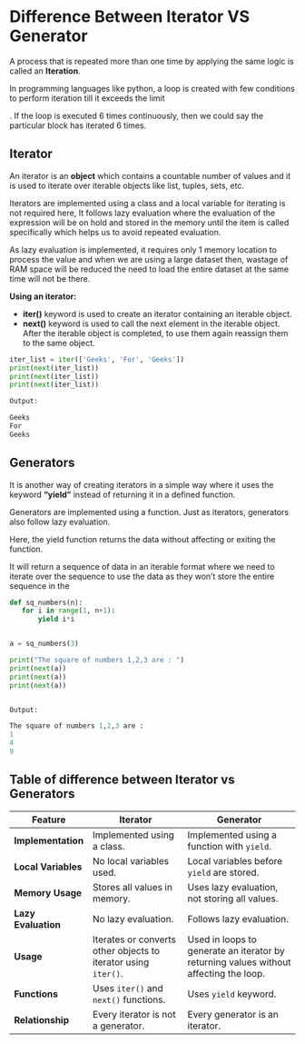 
# Difference Between Iterator VS Generator

A process that is repeated more than one time by applying the same logic is called an **Iteration**. 

 In programming languages like python, a loop is created with few conditions to perform iteration till it exceeds the limit
 
 . If the loop is executed 6 times continuously, then we could say the particular block has iterated 6 times. 

## Iterator
An iterator is an **object** which contains a countable number of values and it is used to iterate over iterable objects like list, tuples, sets, etc. 

Iterators are implemented using a class and a local variable for iterating is not required here, It follows lazy evaluation where the evaluation of the expression will be on hold and stored in the memory until the item is called specifically which helps us to avoid repeated evaluation.

 As lazy evaluation is implemented, it requires only 1 memory location to process the value and when we are using a large dataset then, wastage of RAM space will be reduced the need to load the entire dataset at the same time will not be there.

**Using an iterator:**

+ **iter()** keyword is used to create an iterator containing an iterable object.
+ **next()** keyword is used to call the next element in the iterable object.
After the iterable object is completed, to use them again reassign them to the same object.

```python
iter_list = iter(['Geeks', 'For', 'Geeks']) 
print(next(iter_list)) 
print(next(iter_list)) 
print(next(iter_list)) 

Output:

Geeks
For
Geeks  
```
## Generators
It is another way of creating iterators in a simple way where it uses the keyword **“yield”** instead of returning it in a defined function.

 Generators are implemented using a function. Just as iterators, generators also follow lazy evaluation. 
 
 Here, the yield function returns the data without affecting or exiting the function.
  
 It will return a sequence of data in an iterable format where we need to iterate over the sequence to use the data as they won’t store the entire sequence in the

 ```python
 def sq_numbers(n): 
	for i in range(1, n+1): 
		yield i*i 


a = sq_numbers(3) 

print("The square of numbers 1,2,3 are : ") 
print(next(a)) 
print(next(a)) 
print(next(a)) 


Output:

The square of numbers 1,2,3 are :  
1
4
9
 ```

 ## Table of difference between Iterator vs Generators

 | Feature                    | Iterator                                      | Generator                                     |
| -------------------------- | --------------------------------------------- | --------------------------------------------- |
| **Implementation**         | Implemented using a class.                    | Implemented using a function with `yield`.    |
| **Local Variables**        | No local variables used.                      | Local variables before `yield` are stored.    |
| **Memory Usage**           | Stores all values in memory.                  | Uses lazy evaluation, not storing all values. |
| **Lazy Evaluation**        | No lazy evaluation.                            | Follows lazy evaluation.                      |
| **Usage**                  | Iterates or converts other objects to iterator using `iter()`. | Used in loops to generate an iterator by returning values without affecting the loop. |
| **Functions**              | Uses `iter()` and `next()` functions.         | Uses `yield` keyword.                         |
| **Relationship**           | Every iterator is not a generator.             | Every generator is an iterator.               |
